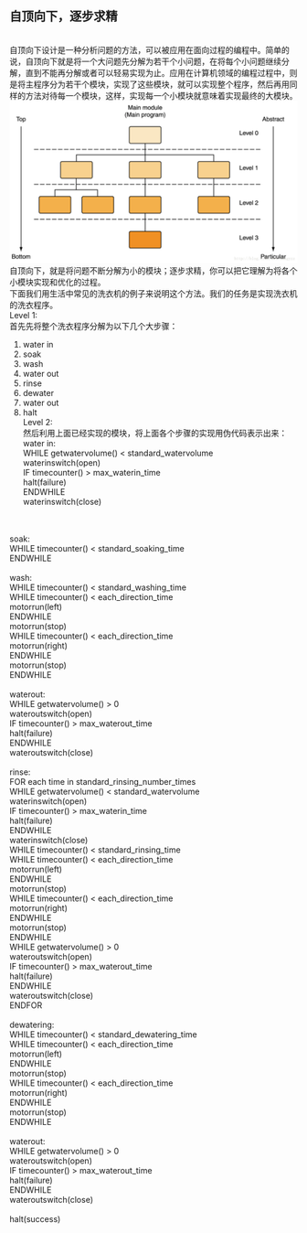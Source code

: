 ## 自顶向下，逐步求精
<br/>自顶向下设计是一种分析问题的方法，可以被应用在面向过程的编程中。简单的说，自顶向下就是将一个大问题先分解为若干个小问题，在将每个小问题继续分解，直到不能再分解或者可以轻易实现为止。应用在计算机领域的编程过程中，则是将主程序分为若干个模块，实现了这些模块，就可以实现整个程序，然后再用同样的方法对待每一个模块，这样，实现每一个小模块就意味着实现最终的大模块。
![](images\lab09\1.PNG)
<br/>自顶向下，就是将问题不断分解为小的模块；逐步求精，你可以把它理解为将各个小模块实现和优化的过程。
<br/>下面我们用生活中常见的洗衣机的例子来说明这个方法。我们的任务是实现洗衣机的洗衣程序。
<br/>Level 1:
<br/>首先先将整个洗衣程序分解为以下几个大步骤：
1. water in
2. soak
3. wash 
4. water out
5. rinse
6. dewater
7. water out
8. halt
<br/>Level 2:
<br/>然后利用上面已经实现的模块，将上面各个步骤的实现用伪代码表示出来：
<br/>water in:
<br/>WHILE getwatervolume() < standard_watervolume
<br/>    waterinswitch(open)
<br/>    IF timecounter() > max_waterin_time
<br/>        halt(failure)
<br/>ENDWHILE
<br/>waterinswitch(close)
<br/>
<br/>soak:
<br/>WHILE timecounter() < standard_soaking_time
<br/>ENDWHILE
<br/>
<br/>wash:
<br/>WHILE timecounter() < standard_washing_time
<br/>    WHILE timecounter() < each_direction_time
<br/>        motorrun(left)
<br/>    ENDWHILE
<br/>    motorrun(stop)
<br/>    WHILE timecounter() < each_direction_time
<br/>        motorrun(right)
<br/>    ENDWHILE
<br/>    motorrun(stop)
<br/>ENDWHILE
<br/>
<br/>waterout:
<br/>WHILE getwatervolume() > 0
<br/>    wateroutswitch(open)
<br/>    IF timecounter() > max_waterout_time
<br/>       halt(failure)
<br/>ENDWHILE
<br/>wateroutswitch(close)
<br/>
<br/>rinse:
<br/>FOR each time in standard_rinsing_number_times
<br/>    WHILE getwatervolume() < standard_watervolume
<br/>        waterinswitch(open)
<br/>       IF timecounter() > max_waterin_time
<br/>           halt(failure)
<br/>    ENDWHILE
<br/>    waterinswitch(close)
<br/>    WHILE timecounter() < standard_rinsing_time
<br/>        WHILE timecounter() < each_direction_time
<br/>            motorrun(left)
<br/>        ENDWHILE
<br/>        motorrun(stop)
<br/>    WHILE timecounter() < each_direction_time
<br/>       motorrun(right)
<br/>   ENDWHILE
<br/>   motorrun(stop)
<br/>ENDWHILE
<br/>WHILE getwatervolume() > 0
<br/>   wateroutswitch(open)
<br/>   IF timecounter() > max_waterout_time
<br/>       halt(failure)
<br/>ENDWHILE
<br/>wateroutswitch(close)
<br/>ENDFOR
<br/>
<br/>dewatering:
<br/>WHILE timecounter() < standard_dewatering_time
<br/>    WHILE timecounter() < each_direction_time
<br/>        motorrun(left)
<br/>    ENDWHILE
<br/>    motorrun(stop)
<br/>    WHILE timecounter() < each_direction_time
<br/>        motorrun(right)
<br/>    ENDWHILE
<br/>    motorrun(stop)
<br/>ENDWHILE
<br/>
<br/>waterout:
<br/>WHILE getwatervolume() > 0
<br/>    wateroutswitch(open)
<br/>    IF timecounter() > max_waterout_time
<br/>       halt(failure)
<br/>ENDWHILE
<br/>wateroutswitch(close)
<br/>
<br/>halt(success)